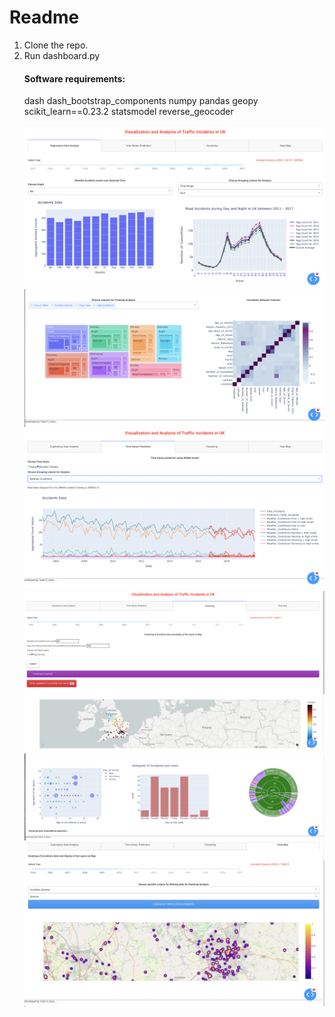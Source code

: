 # Readme

<ol>
<li> Clone the repo.
<li> Run dashboard.py

#### Software requirements:  
dash
dash_bootstrap_components
numpy
pandas
geopy
scikit_learn==0.23.2
statsmodel
reverse_geocoder

![Accidents aggregated over months](Images/screen1a.png?raw=true "Title")
![Accidents aggregated over hour of the day](Images/screen1b.png?raw=true "Title")
![Accidents aggregated over speed limit](Images/screen2.png?raw=true "Title")
![Clustering](Images/screen3a.png?raw=true "Title")
![Time series prediction](Images/screen3b_new.png?raw=true "Title")
![Heatmap](Images/screen4.png?raw=true "Title")
